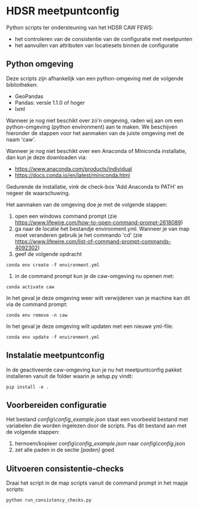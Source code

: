 # HDSR meetpuntconfig
Python scripts ter ondersteuning van het HDSR CAW FEWS:
 - het controleren van de consistentie van de configuratie met meetpunten
 - het aanvullen van attributen van locatiesets binnen de configuratie
 
## Python omgeving
Deze scripts zijn afhankelijk van een python-omgeving met de volgende bibliotheken:
 - GeoPandas
 - Pandas: versie 1.1.0 of hoger
 - lxml

Wanneer je nog niet beschikt over zo'n omgeving, raden wij aan om een python-omgeving (python environment) aan te maken. We beschijven hieronder de stappen voor het aanmaken van de juiste omgeving met de naam 'caw'.

Wanneer je nog niet beschikt over een Anaconda of Miniconda installatie, dan kun je deze downloaden via:
 - https://www.anaconda.com/products/individual
 - https://docs.conda.io/en/latest/miniconda.html

Gedurende de installatie, vink de check-box 'Add Anaconda to PATH' en negeer de waarschuwing.

Het aanmaken van de omgeving doe je met de volgende stappen:
1. open een windows command prompt (zie https://www.lifewire.com/how-to-open-command-prompt-2618089)
1. ga naar de locatie het bestandje environment.yml. Wanneer je van map moet veranderen gebruik je het commando 'cd' (zie https://www.lifewire.com/list-of-command-prompt-commands-4092302)
1. geef de volgende opdracht 

```
conda env create -f environment.yml
```

1. in de command prompt kun je de caw-omgeving nu openen met:

```
conda activate caw
```

In het geval je deze omgeving weer wilt verwijderen van je machine kan dit via de command prompt:

```
conda env remove -n caw
```

In het geval je deze omgeving wilt updaten met een nieuwe yml-file:

```
conda env update -f environment.yml
```

## Instalatie meetpuntconfig
In de geactiveerde caw-omgeving kun je nu het meetpuntconfig pakket installeren vanuit de folder waarin je setup.py vindt:

```
pip install -e .
```

## Voorbereiden configuratie
Het bestand *config\config_example.json* staat een voorbeeld bestand met variabelen die worden ingelezen door de scripts. Pas dit bestand aan met de volgende stappen:
1. hernoem/kopieer *config\config_example.json* naar *config\config.json*
1. zet alle paden in de sectie *[paden]* goed

## Uitvoeren consistentie-checks
Draai het script in de map scripts vanuit de command prompt in het mapje scripts:

```
python run_consistency_checks.py
```